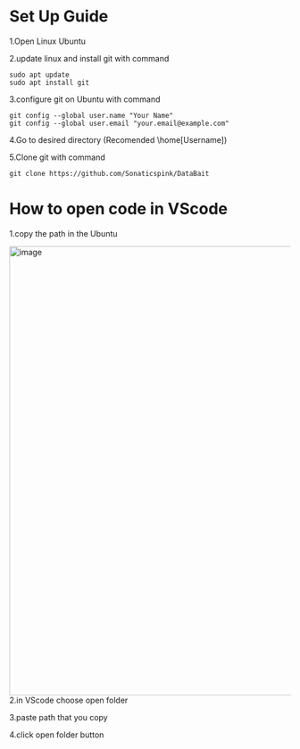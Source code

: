 # Set Up Guide

1.Open Linux Ubuntu

2.update linux and install git with command
```
sudo apt update
sudo apt install git
```


3.configure git on Ubuntu with command
```
git config --global user.name "Your Name"
git config --global user.email "your.email@example.com"
```

4.Go to desired directory (Recomended \home\[Username])

5.Clone git with command
```
git clone https://github.com/Sonaticspink/DataBait
```

# How to open code in VScode
1.copy the path in the Ubuntu

<img width="1529" height="805" alt="image" src="https://github.com/user-attachments/assets/525677df-56ee-4868-a407-8f00589c95e8" />
2.in VScode choose open folder

3.paste path that you copy

4.click open folder button

